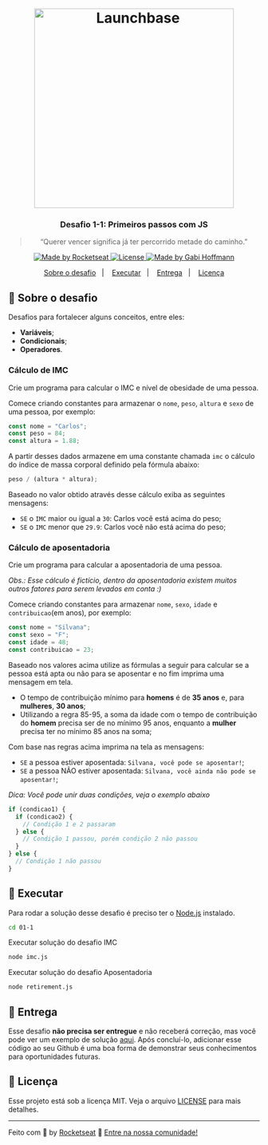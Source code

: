 <h1 align="center">
    <img alt="Launchbase" src="https://storage.googleapis.com/golden-wind/bootcamp-launchbase/logo.png" width="400px" />
</h1>

<h3 align="center">
  Desafio 1-1: Primeiros passos com JS
</h3>

<blockquote align="center">“Querer vencer significa já ter percorrido metade do caminho.”</blockquote>

<p align="center">

  <a href="https://rocketseat.com.br">
    <img alt="Made by Rocketseat" src="https://img.shields.io/badge/made%20by-Rocketseat-%23F8952D">
  </a>

  <a href="LICENSE" >
    <img alt="License" src="https://img.shields.io/badge/license-MIT-%23F8952D">
  </a>

<a href="https://www.linkedin.com/in/agfhoffmann/">
    <img alt="Made by Gabi Hoffmann" src="https://img.shields.io/badge/madeby-Gabi%20Hoffmann-ff69b4">
  </a>

</p>

<p align="center">
  <a href="#rocket-sobre-o-desafio">Sobre o desafio</a>&nbsp;&nbsp;&nbsp;|&nbsp;&nbsp;&nbsp;
  <a href="#greenheart-executar">Executar</a>&nbsp;&nbsp;&nbsp;|&nbsp;&nbsp;&nbsp;
  <a href="#calendar-entrega">Entrega</a>&nbsp;&nbsp;&nbsp;|&nbsp;&nbsp;&nbsp;
  <a href="#memo-licença">Licença</a>
</p>

## :rocket: Sobre o desafio

Desafios para fortalecer alguns conceitos, entre eles:

- **Variáveis**;
- **Condicionais**;
- **Operadores**.

### Cálculo de IMC

Crie um programa para calcular o IMC e nível de obesidade de uma pessoa.

Comece criando constantes para armazenar o `nome`, `peso`, `altura` e `sexo` de uma pessoa, por exemplo:

```js
const nome = "Carlos";
const peso = 84;
const altura = 1.88;
```

A partir desses dados armazene em uma constante chamada `imc` o cálculo do índice de massa corporal definido pela fórmula abaixo:

```js
peso / (altura * altura);
```

Baseado no valor obtido através desse cálculo exiba as seguintes mensagens:

- `SE` o `IMC` maior ou igual a `30`: Carlos você está acima do peso;
- `SE` o `IMC` menor que `29.9`: Carlos você não está acima do peso;

### Cálculo de aposentadoria

Crie um programa para calcular a aposentadoria de uma pessoa.

_Obs.: Esse cálculo é fictício, dentro da aposentadoria existem muitos outros fatores para serem levados em conta :)_

Comece criando constantes para armazenar `nome`, `sexo`, `idade` e `contribuicao`(em anos), por exemplo:

```js
const nome = "Silvana";
const sexo = "F";
const idade = 48;
const contribuicao = 23;
```

Baseado nos valores acima utilize as fórmulas a seguir para calcular se a pessoa está apta ou não para se aposentar e no fim imprima uma mensagem em tela.

- O tempo de contribuição mínimo para **homens** é de **35 anos** e, para **mulheres**, **30 anos**;
- Utilizando a regra 85-95, a soma da idade com o tempo de contribuição do **homem** precisa ser de no mínimo 95 anos, enquanto a **mulher** precisa ter no mínimo 85 anos na soma;

Com base nas regras acima imprima na tela as mensagens:

- `SE` a pessoa estiver aposentada: `Silvana, você pode se aposentar!`;
- `SE` a pessoa NÃO estiver aposentada: `Silvana, você ainda não pode se aposentar!`;

_Dica: Você pode unir duas condições, veja o exemplo abaixo_

```js
if (condicao1) {
  if (condicao2) {
    // Condição 1 e 2 passaram
  } else {
    // Condição 1 passou, porém condição 2 não passou
  }
} else {
  // Condição 1 não passou
}
```
## :green_heart: Executar

Para rodar a solução desse desafio é preciso ter o [Node.js](https://nodejs.org/) instalado.

```zsh
cd 01-1
```
Executar solução do desafio IMC
```zsh
node imc.js
```
Executar solução do desafio Aposentadoria
```zsh
node retirement.js
```

## :calendar: Entrega

Esse desafio **não precisa ser entregue** e não receberá correção, mas você pode ver um exemplo de solução [aqui](https://github.com/Rocketseat/bootcamp-launchbase-desafios-01/tree/codigos). Após concluí-lo, adicionar esse código ao seu Github é uma boa forma de demonstrar seus conhecimentos para oportunidades futuras.

## :memo: Licença

Esse projeto está sob a licença MIT. Veja o arquivo [LICENSE](../LICENSE) para mais detalhes.

---

Feito com :purple_heart: by [Rocketseat](https://rocketseat.com.br) :wave: [Entre na nossa comunidade!](https://discordapp.com/invite/gCRAFhc)
